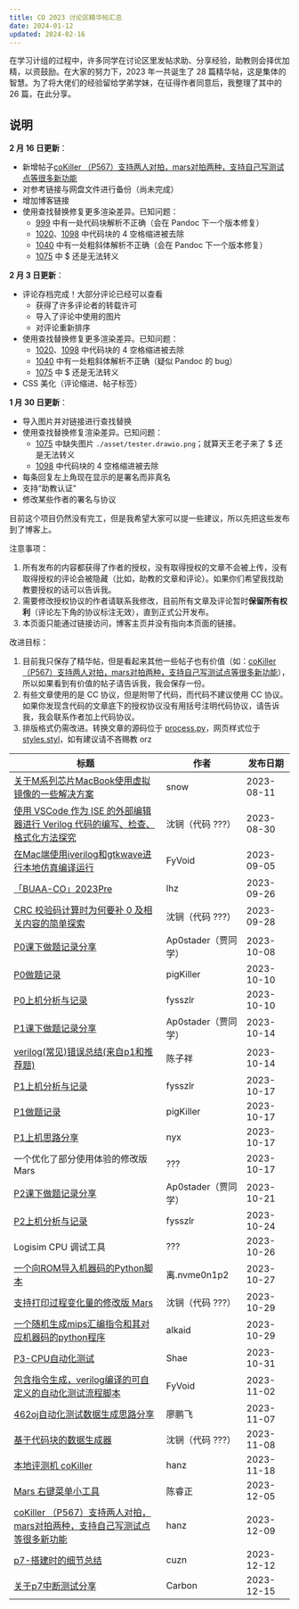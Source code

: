 ```yaml
---
title: CO 2023 讨论区精华帖汇总
date: 2024-01-12
updated: 2024-02-16
---
```

在学习计组的过程中，许多同学在讨论区里发帖求助、分享经验，助教则会择优加精，以资鼓励。在大家的努力下，2023 年一共诞生了 28 篇精华帖，这是集体的智慧。为了将大佬们的经验留给学弟学妹，在征得作者同意后，我整理了其中的 26 篇，在此分享。

## 说明
**2 月 16 日更新**：
 -  新增帖子[coKiller （P567）支持两人对拍，mars对拍两种，支持自己写测试点等很多新功能](1199)
 -  对参考链接与网盘文件进行备份（尚未完成）
 -  增加博客链接
 -  使用查找替换修复更多渲染差异。已知问题：
     -  [999](999) 中有一处代码块解析不正确（会在 Pandoc 下一个版本修复）
     -  [1020](1020)、[1098](1098) 中代码块的 4 空格缩进被去除
     -  [1040](1040) 中有一处粗斜体解析不正确（会在 Pandoc 下一个版本修复）
     -  [1075](1075) 中 $ 还是无法转义

**2 月 3 日更新**：
 -  评论存档完成！大部分评论已经可以查看
     -  获得了许多评论者的转载许可
     -  导入了评论中使用的图片
     -  对评论重新排序
 -  使用查找替换修复更多渲染差异。已知问题：
     -  [1020](1020)、[1098](1098) 中代码块的 4 空格缩进被去除
     -  [1040](1040) 中有一处粗斜体解析不正确（疑似 Pandoc 的 bug）
     -  [1075](1075) 中 $ 还是无法转义
 -  CSS 美化（评论缩进、帖子标签）

**1 月 30 日更新**：
 -  导入图片并对链接进行查找替换
 -  使用查找替换修复渲染差异。已知问题：
     -  [1075](1075) 中缺失图片 `./asset/tester.drawio.png`；就算天王老子来了 $ 还是无法转义
     -  [1098](1098) 中代码块的 4 空格缩进被去除
 -  每条回复左上角现在显示的是署名而非真名
 -  支持“助教认证”
 -  修改某些作者的署名与协议

目前这个项目仍然没有完工，但是我希望大家可以提一些建议，所以先把这些发布到了博客上。

注意事项：
1.  所有发布的内容都获得了作者的授权，没有取得授权的文章不会被上传，没有取得授权的评论会被隐藏（比如，助教的文章和评论）。如果你们希望我找助教要授权的话可以告诉我。
2.  需要修改授权协议的作者请联系我修改，目前所有文章及评论暂时**保留所有权利**（评论左下角的协议标注无效），直到正式公开发布。
3.  本页面只能通过链接访问，博客主页并没有指向本页面的链接。

改进目标：
1.  目前我只保存了精华帖，但是看起来其他一些帖子也有价值（如：[coKiller （P567）支持两人对拍，mars对拍两种，支持自己写测试点等很多新功能](http://cscore.buaa.edu.cn/#/discussion_area/1199/1020/posts)），所以如果看到有价值的帖子请告诉我，我会保存一份。
2.  有些文章使用的是 CC 协议，但是附带了代码，而代码不建议使用 CC 协议。如果你发现含代码的文章底下的授权协议没有用括号注明代码协议，请告诉我，我会联系作者加上代码协议。
3.  排版格式仍需改进。转换文章的源码位于 [process.py](/images/co-discussions/process.py)，网页样式位于 [styles.styl](https://github.com/TripleCamera/triplecamera.github.io/tree/main/source/_data/styles.styl)，如有建议请不吝赐教 orz

| 标题 | 作者 | 发布日期 |
|-|-|-|
| [关于M系列芯片MacBook使用虚拟镜像的一些解决方案](854) | snow | 2023-08-11 |
| [使用 VSCode 作为 ISE 的外部编辑器进行 Verilog 代码的编写、检查、格式化方法探究](886) | 沈锎（代码 ???） | 2023-08-30 |
| [在Mac端使用iverilog和gtkwave进行本地仿真编译运行](905) | FyVoid | 2023-09-05 |
| [「BUAA-CO」2023Pre](951) | lhz | 2023-09-26 |
| [CRC 校验码计算时为何要补 0 及相关内容的简单探索](959) | 沈锎（代码 ???） | 2023-09-28 |
| [P0课下做题记录分享](977) | Ap0stader（贾同学） | 2023-10-08 |
| [P0做题记录](982) | pigKiller | 2023-10-10 |
| [P0上机分析与记录](983) | fysszlr | 2023-10-10 |
| [P1课下做题记录分享](999) | Ap0stader（贾同学） | 2023-10-14 |
| [verilog(常见)错误总结(来自p1和推荐题)](1002) | 陈子祥 | 2023-10-14 |
| [P1上机分析与记录](1013) | fysszlr | 2023-10-17 |
| [P1做题记录](1016) | pigKiller | 2023-10-17 |
| [P1上机思路分享](1020) | nyx | 2023-10-17 |
| 一个优化了部分使用体验的修改版 Mars | ??? | 2023-10-17 |
| [P2课下做题记录分享](1040) | Ap0stader（贾同学） | 2023-10-21 |
| [P2上机分析与记录](1045) | fysszlr | 2023-10-24 |
| Logisim CPU 调试工具 | ??? | 2023-10-26 |
| [一个向ROM导入机器码的Python脚本](1061) | 离.nvme0n1p2 | 2023-10-27 |
| [支持打印过程变化量的修改版 Mars](1064) | 沈锎（代码 ???） | 2023-10-29 |
| [一个随机生成mips汇编指令和其对应机器码的python程序](1066) | alkaid | 2023-10-29 |
| [P3-CPU自动化测试](1070) | Shae | 2023-10-31 |
| [包含指令生成，verilog编译的可自定义的自动化测试流程脚本](1075) | FyVoid | 2023-11-02 |
| [462oj自动化测试数据生成思路分享](1098) | 廖鹏飞 | 2023-11-07 |
| [基于代码块的数据生成器](1102) | 沈锎（代码 ???） | 2023-11-08 |
| [本地评测机 coKiller](1145) | hanz | 2023-11-18 |
| [Mars 右键菜单小工具](1188) | 陈睿正 | 2023-12-05 |
| [coKiller （P567）支持两人对拍，mars对拍两种，支持自己写测试点等很多新功能](1199) | hanz | 2023-12-09 |
| [p7-搭建时的细节总结](1205) | cuzn | 2023-12-12 |
| [关于p7中断测试分享](1211) | Carbon | 2023-12-15 |
